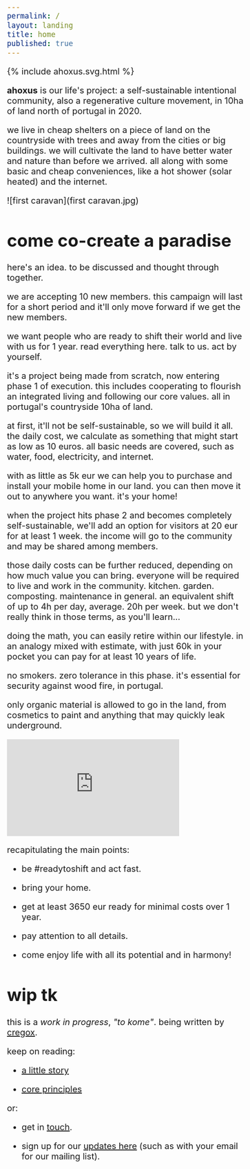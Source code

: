 ```yaml
---
permalink: /
layout: landing
title: home
published: true
---
```


{% include ahoxus.svg.html %}

**ahoxus** is our life's project: a self-sustainable intentional community, also a regenerative culture movement, in 10ha of land north of portugal in 2020.

we live in cheap shelters on a piece of land on the countryside with trees and away from the cities or big buildings. we will cultivate the land to have better water and nature than before we arrived. all along with some basic and cheap conveniences, like a hot shower (solar heated) and the internet.

![first caravan](first caravan.jpg)

# come co-create a paradise

here's an idea. to be discussed and thought through together.

we are accepting 10 new members. this campaign will last for a short period and it'll only move forward if we get the new members.

we want people who are ready to shift their world and live with us for 1 year. read everything here. talk to us. act by yourself.

it's a project being made from scratch, now entering phase 1 of execution. this includes cooperating to flourish an integrated living and following our core values. all in portugal's countryside 10ha of land.

at first, it'll not be self-sustainable, so we will build it all. the daily cost, we calculate as something that might start as low as 10 euros. all basic needs are covered, such as water, food, electricity, and internet.

with as little as 5k eur we can help you to purchase and install your mobile home in our land. you can then move it out to anywhere you want. it's your home!

when the project hits phase 2 and becomes completely self-sustainable, we'll add an option for visitors at 20 eur for at least 1 week. the income will go to the community and may be shared among members.

those daily costs can be further reduced, depending on how much value you can bring. everyone will be required to live and work in the community. kitchen. garden. composting. maintenance in general. an equivalent shift of up to 4h per day, average. 20h per week. but we don't really think in those terms, as you'll learn...

doing the math, you can easily retire within our lifestyle. in an analogy mixed with estimate, with just 60k in your pocket you can pay for at least 10 years of life.

no smokers. zero tolerance in this phase. it's essential for security against wood fire, in portugal.

only organic material is allowed to go in the land, from cosmetics to paint and anything that may quickly leak underground.

<iframe width="400" height="225" src="https://www.youtube.com/embed/H3dYs97krpc" frameborder="0" allow="accelerometer; autoplay; encrypted-media; gyroscope; picture-in-picture" allowfullscreen></iframe>

recapitulating the main points:

- be #readytoshift and act fast.

- bring your home.

- get at least 3650 eur ready for minimal costs over 1 year.

- pay attention to all details.

- come enjoy life with all its potential and in harmony!

# wip tk

this is a *work in progress*, *"to kome"*. being written by [cregox](https://cregox.net/ahoxus).

keep on reading:

- [a little story](/story)

- [core principles](/core)

or:

- get in [touch](https://cregox.net/contact).

- sign up for our [updates here](/updates) (such as with your email for our mailing list).

<style>
body {max-width: 550px; margin: 0 auto; font-size: 15pt;}
</style>
